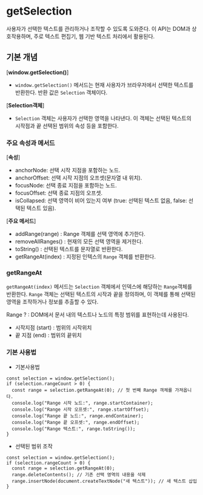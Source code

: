 # getSelection

사용자가 선택한 텍스트를 관리하거나 조작할 수 있도록 도와준다. 이 API는 DOM과 상호작용하며, 주로 텍스트 편집기, 웹 기반 텍스트 처리에서 활용된다.

## 기본 개념

[**window.getSelection()**]

- `window.getSelection()` 메서드는 현재 사용자가 브라우저에서 선택한 텍스트를 반환한다.
  반환 값은 `Selection` 객체이다.

[**Selection객체**]

- `Selection` 객체는 사용자가 선택한 영역을 나타낸다. 이 객체는 선택된 텍스트의 시작점과 끝 선택된 범위의 속성 등을 포함한다.

### 주요 속성과 메서드

[**속성**]

- anchorNode: 선택 시작 지점을 포함하는 노드.
- anchorOffset: 선택 시작 지점의 오프셋(문자열 내 위치).
- focusNode: 선택 종료 지점을 포함하는 노드.
- focusOffset: 선택 종료 지점의 오프셋.
- isCollapsed: 선택 영역이 비어 있는지 여부 (true: 선택된 텍스트 없음, false: 선택된 텍스트 있음).

[**주요 메서드**]

- addRange(range) : Range 객체를 선택 영역에 추가한다.
- removeAllRanges() : 현재의 모든 선택 영역을 제거한다.
- toString() : 선택된 텍스트를 문자열로 반환한다.
- getRangeAt(index) : 지정된 인텍스의 `Range` 객체를 반환한다.

### getRangeAt

`getRangeAt(index)` 메서드는 `Selection` 객체에서 인덱스에 해당하는 `Range`객체를 반환한다. `Range` 객체는 선택된 텍스트의 시작과 끝을 정의하며, 이 객체를 통해 선택된 영역을 조작하거나 정보를 추출할 수 있다.

Range ? : DOM에서 문서 내의 텍스트나 노드의 특정 범위를 표현하는데 사용된다.

- 시작지점 (start) :  범위의 시작위치 
- 끝 지점 (end) : 범위의 끝위치

### 기본 사용법

- 기본사용법

```tsx
const selection = window.getSelection();
if (selection.rangeCount > 0) {
  const range = selection.getRangeAt(0); // 첫 번째 Range 객체를 가져옵니다.
  console.log("Range 시작 노드:", range.startContainer);
  console.log("Range 시작 오프셋:", range.startOffset);
  console.log("Range 끝 노드:", range.endContainer);
  console.log("Range 끝 오프셋:", range.endOffset);
  console.log("Range 텍스트:", range.toString());
}
```

- 선택된 범위 조작

```tsx
const selection = window.getSelection();
if (selection.rangeCount > 0) {
  const range = selection.getRangeAt(0);
  range.deleteContents(); // 기존 선택 영역의 내용을 삭제
  range.insertNode(document.createTextNode("새 텍스트")); // 새 텍스트 삽입
}
```
